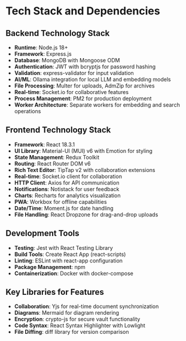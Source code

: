 # Tech Stack and Dependencies

## Backend Technology Stack
- **Runtime**: Node.js 18+
- **Framework**: Express.js
- **Database**: MongoDB with Mongoose ODM
- **Authentication**: JWT with bcryptjs for password hashing
- **Validation**: express-validator for input validation
- **AI/ML**: Ollama integration for local LLM and embedding models
- **File Processing**: Multer for uploads, AdmZip for archives
- **Real-time**: Socket.io for collaborative features
- **Process Management**: PM2 for production deployment
- **Worker Architecture**: Separate workers for embedding and search operations

## Frontend Technology Stack
- **Framework**: React 18.3.1
- **UI Library**: Material-UI (MUI) v6 with Emotion for styling
- **State Management**: Redux Toolkit
- **Routing**: React Router DOM v6
- **Rich Text Editor**: TipTap v2 with collaboration extensions
- **Real-time**: Socket.io client for collaboration
- **HTTP Client**: Axios for API communication
- **Notifications**: Notistack for user feedback
- **Charts**: Recharts for analytics visualization
- **PWA**: Workbox for offline capabilities
- **Date/Time**: Moment.js for date handling
- **File Handling**: React Dropzone for drag-and-drop uploads

## Development Tools
- **Testing**: Jest with React Testing Library
- **Build Tools**: Create React App (react-scripts)
- **Linting**: ESLint with react-app configuration
- **Package Management**: npm
- **Containerization**: Docker with docker-compose

## Key Libraries for Features
- **Collaboration**: Yjs for real-time document synchronization
- **Diagrams**: Mermaid for diagram rendering
- **Encryption**: crypto-js for secure vault functionality
- **Code Syntax**: React Syntax Highlighter with Lowlight
- **File Diffing**: diff library for version comparison